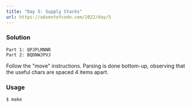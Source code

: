 ```yaml
---
title: "Day 5: Supply Stacks"
url: https://adventofcode.com/2022/day/5
---
```


### Solution
```
Part 1: QPJPLMNNR
Part 2: BQDNWJPVJ
```
Follow the "move" instructions. Parsing is done bottom-up, observing that the useful chars are spaced 4 items apart.

### Usage
```
$ make
```
